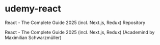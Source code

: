 # udemy-react
React - The Complete Guide 2025 (incl. Next.js, Redux) Repository

React - The Complete Guide 2025 (incl. Next.js, Redux) (Academind by Maximilian Schwarzmüller)
